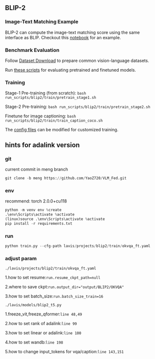 ## BLIP-2


### Image-Text Matching Example
BLIP-2 can compute the image-text matching score using the same interface as BLIP. Checkout this [notebook](https://github.com/salesforce/LAVIS/blob/3446bac20c5646d35ae383ebe6d13cec4f8b00cb/examples/blip2_image_text_matching.ipynb) for an example. 

### Benchmark Evaluation 
Follow [Dataset Download](https://opensource.salesforce.com/LAVIS//latest/getting_started.html#auto-downloading-and-loading-datasets) to prepare common vision-language datasets.

Run [these scripts](https://github.com/salesforce/LAVIS/tree/main/run_scripts/blip2/eval) for evaluating pretrained and finetuned models. 

### Training
Stage-1 Pre-training (from scratch): 
```bash run_scripts/blip2/train/pretrain_stage1.sh```

Stage-2 Pre-training: 
```bash run_scripts/blip2/train/pretrain_stage2.sh```

Finetune for image captioning: 
```bash run_scripts/blip2/train/train_caption_coco.sh```

The [config files](https://github.com/salesforce/LAVIS/tree/main/lavis/projects/blip2/train) can be modified for customized training.

## hints for adalink version
### git
current commit in meng branch
```python
git clone -b meng https://github.com/YaoZ720/VLM_Fed.git
```
### env
recommend: torch 2.0.0+cu118 
```python
python -m venv env %create
.\env\Scripts\activate %activate
(linux)source .\env\Scripts\activate %activate
pip install -r requirements.txt
```
### run
```python
python train.py --cfg-path lavis/projects/blip2/train/okvqa_ft.yaml
```
### adjust param
```./lavis/projects/blip2/train/okvqa_ft.yaml```

1.how to set resume:```run.resume_ckpt_path=null```

2.where to save ckpt:```run.output_dir="output/BLIP2/OKVQA"```

3.how to set batch_size:```run.batch_size_train=16```

```./lavis/models/blip2_t5.py```

1.freeze_vit,freeze_qformer:```line 48,49```

2.how to set rank of adalink:```line 99```

3.how to set linear or adalink:```line 100```

4.how to set wandb:```line 198```

5.how to change input_tokens for vqa/caption:```line 143,151```
